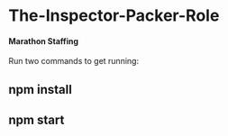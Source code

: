 # The-Inspector-Packer-Role
#### Marathon Staffing

Run two commands to get running:
##    npm install
##    npm start
